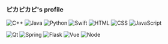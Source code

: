 ### ピカピカピ's profile

![C++](https://img.shields.io/badge/-C++-00599C?style=plastic&logo=cplusplus&logoColor=white)
![Java](https://img.shields.io/badge/-Java-007396?style=plastic&logo=java&logoColor=white)
![Python](https://img.shields.io/badge/-Python-3776AB?style=plastic&logo=python&logoColor=white)
![Swift](https://img.shields.io/badge/-Swift-F05138?style=plastic&logo=swift&logoColor=white)
![HTML](https://img.shields.io/badge/-HTML-E34F26?style=plastic&logo=html5&logoColor=white)
![CSS](https://img.shields.io/badge/-CSS-1572B6?style=plastic&logo=css3&logoColor=white)
![JavaScript](https://img.shields.io/badge/-JavaScript-F7DF1E?style=plastic&logo=javascript&logoColor=white)


![Qt](https://img.shields.io/badge/-Qt-41CD52?style=plastic&logo=qt&logoColor=white)
![Spring](https://img.shields.io/badge/-Spring-6DB33F?style=plastic&logo=spring&logoColor=white)
![Flask](https://img.shields.io/badge/-Flask-000000?style=plastic&logo=flask&logoColor=white)
![Vue](https://img.shields.io/badge/-Vue.js-4FC08D?style=plastic&logo=vuedotjs&logoColor=white)
![Node](https://img.shields.io/badge/-Node.js-339933?style=plastic&logo=nodedotjs&logoColor=white)




<!--
**pikapikapikaori/pikapikapikaori** is a ✨ _special_ ✨ repository because its `README.md` (this file) appears on your GitHub profile.

Here are some ideas to get you started:

- 🔭 I’m currently working on ...
- 🌱 I’m currently learning ...
- 👯 I’m looking to collaborate on ...
- 🤔 I’m looking for help with ...
- 💬 Ask me about ...
- 📫 How to reach me: ...
- 😄 Pronouns: ...
- ⚡ Fun fact: ...
-->
